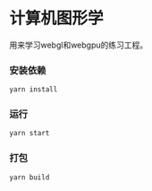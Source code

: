 # 计算机图形学

用来学习webgl和webgpu的练习工程。

### 安装依赖

```sh
yarn install
```

### 运行

```sh
yarn start
```

### 打包

```sh
yarn build
```
